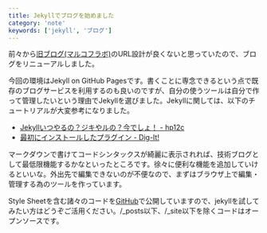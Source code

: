```yaml
---
title: Jekyllでブログを始めました
category: 'note'
keywords: ['jekyll', 'ブログ']
---
```


前々から[旧ブログ(マルコフラボ)](http://markovlabo.net)のURL設計が良くないと思っていたので、ブログをリニューアルしました。

今回の環境はJekyll on GitHub Pagesです。書くことに専念できるという点で既存のブログサービスを利用するのも良いのですが、自分の使うツールは自分で作って管理したいという理由でJekyllを選びました。Jekyllに関しては、以下のチュートリアルが大変参考になりました。

* [Jekyllいつやるの？ジキやルの？今でしょ！ - hp12c](http://melborne.github.io/2013/05/20/now-the-time-to-start-jekyll/)
* [最初にインストールしたプラグイン - Dig-It!](http://tech.toshiya240.com/articles/2013/01/jekyll-plugins.html)

マークダウンで書けてコードシンタックスが綺麗に表示されれば、技術ブログとして最低限機能するかなといったところです。徐々に便利な機能を追加していけるといいな。外出先で編集できないのが不便なので、まずはブラウザ上で編集・管理する為のツールを作っています。

Style Sheetを含む諸々のコードを[GitHub](https://github.com/Mrk1869/source-mrk1869.github.com)で公開していますので、jekyllを試してみたい方はどうぞご活用ください。/_posts以下、/_site以下を除くコードはオープンソースです。
